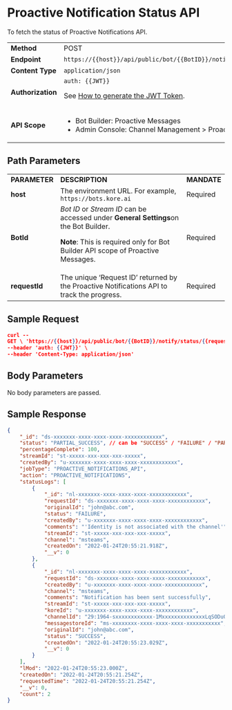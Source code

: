 # **Proactive Notification Status API**

To fetch the status of Proactive Notifications API.


<table>
  <tr>
   <td><strong>Method</strong>
   </td>
   <td>POST
   </td>
  </tr>
  <tr>
   <td><strong>Endpoint</strong>
   </td>
   <td><code>https://{{host}}/api/public/bot/{{BotID}}/notify/status/{{requestId}}</code>
   </td>
  </tr>
  <tr>
   <td><strong>Content Type</strong>
   </td>
   <td><code>application/json</code>
   </td>
  </tr>
  <tr>
   <td><strong>Authorization</strong>
   </td>
   <td><code>auth: {{JWT}}</code>
<p>
See <a href="https://developer.kore.ai/docs/bots/api-guide/apis/#Generating_the_JWT_Token">How to generate the JWT Token</a>.
   </td>
  </tr>
  <tr>
   <td><strong>API Scope</strong>
   </td>
   <td>
<ul>

<li>Bot Builder: Proactive Messages

<li>Admin Console: Channel Management > Proactive Messages
</li>
</ul>
   </td>
  </tr>
</table>


 


## Path Parameters


<table>
  <tr>
   <td><strong>PARAMETER</strong>
   </td>
   <td><strong>DESCRIPTION</strong>
   </td>
   <td><strong>MANDATE</strong>
   </td>
  </tr>
  <tr>
   <td><strong>host</strong>
   </td>
   <td>The environment URL. For example, <code>https://bots.kore.ai</code>
   </td>
   <td>Required
   </td>
  </tr>
  <tr>
   <td><strong>BotId</strong>
   </td>
   <td><em>Bot ID</em> or <em>Stream ID</em> can be accessed under <strong>General Settings</strong>on the Bot Builder.
<p>
<strong>Note</strong>: This is required only for Bot Builder API scope of Proactive Messages.
   </td>
   <td>Required
   </td>
  </tr>
  <tr>
   <td><strong>requestId</strong>
   </td>
   <td>The unique ‘Request ID’ returned by the Proactive Notifications API to track the progress.
   </td>
   <td>Required
   </td>
  </tr>
</table>


 


## Sample Request


```json
curl --
GET \ 'https://{{host}}/api/public/bot/{{BotID}}/notify/status/{{requestId}}' \
--header 'auth: {{JWT}}' \
--header 'Content-Type: application/json'
```


 


## Body Parameters

No body parameters are passed.

 


## Sample Response


```json
{
    "_id": "ds-xxxxxxx-xxxx-xxxx-xxxx-xxxxxxxxxxxx",
    "status": "PARTIAL_SUCCESS", // can be "SUCCESS" / "FAILURE" / "PARTIAL_SUCCESS"
    "percentageComplete": 100,
    "streamId": "st-xxxxx-xxx-xxx-xxx-xxxxx",
    "createdBy": "u-xxxxxxx-xxxx-xxxx-xxxx-xxxxxxxxxxxx",
    "jobType": "PROACTIVE_NOTIFICATIONS_API",
    "action": "PROACTIVE_NOTIFICATIONS",
    "statusLogs": [
        {
            "_id": "nl-xxxxxxx-xxxx-xxxx-xxxx-xxxxxxxxxxxx",
            "requestId": "ds-xxxxxxx-xxxx-xxxx-xxxx-xxxxxxxxxxxx",
            "originalId": "john@abc.com",
            "status": "FAILURE",
            "createdBy": "u-xxxxxxx-xxxx-xxxx-xxxx-xxxxxxxxxxxx",
            "comments": "'Identity is not associated with the channel'",
            "streamId": "st-xxxxx-xxx-xxx-xxx-xxxxx",
            "channel": "msteams",
            "createdOn": "2022-01-24T20:55:21.918Z",
            "__v": 0
        },
        {
            "_id": "nl-xxxxxxx-xxxx-xxxx-xxxx-xxxxxxxxxxxx",
            "requestId": "ds-xxxxxxx-xxxx-xxxx-xxxx-xxxxxxxxxxxx",
            "createdBy": "u-xxxxxxx-xxxx-xxxx-xxxx-xxxxxxxxxxxx",
            "channel": "msteams",
            "comments": "Notification has been sent successfully",
            "streamId": "st-xxxxx-xxx-xxx-xxx-xxxxx",
            "koreId": "u-xxxxxxx-xxxx-xxxx-xxxx-xxxxxxxxxxxx",
            "channelId": "29:1964-sxxxxxxxxxxxx-1MxxxxxxxxxxxxxxLqSODuQ",
            "messagestoreId": "ms-xxxxxxxx-xxxx-xxxx-xxxx-xxxxxxxxxxx",
            "originalId": "john@abc.com",
            "status": "SUCCESS",
            "createdOn": "2022-01-24T20:55:23.029Z",
            "__v": 0
        }
    ],
    "lMod": "2022-01-24T20:55:23.000Z",
    "createdOn": "2022-01-24T20:55:21.254Z",
    "requestedTime": "2022-01-24T20:55:21.254Z",
    "__v": 0,
    "count": 2
}
```